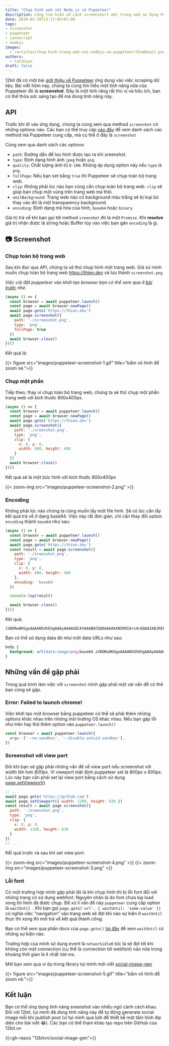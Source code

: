 ```yaml
---
title: "Chụp hình web với Node.js và Puppeteer"
description: Cùng tìm hiểu về cách screenshort một trang web sử dụng Puppeteer
date: 2019-03-20T13:17:02+07:00
tags:
- screenshot
- puppeteer
- javascript
- nodejs
images:
  - /articles/chup-hinh-trang-web-voi-nodejs-va-puppeteer/thumbnail.png
authors:
  - tatthien
draft: false
---
```


12bit đã có một bài [giới thiệu về Puppeteer](/articles/lay-du-lieu-web-voi-nodejs-va-puppeteer/) ứng dụng vào việc scraping dữ liệu. Bài viết hôm nay, chúng ta cùng tìm hiểu một tính năng nữa của Puppeteer đó là **screenshot**. Đây là một tính răng rất thú vị và hữu ích, bạn có thể thỏa sức sáng tạo để mà dùng tính năng này.

## API
Trước khi đi vào ứng dụng, chúng ta cùng xem qua method `screenshot` có những options nào. Các bạn có thể truy cập [vào đây](https://github.com/GoogleChrome/puppeteer/blob/master/docs/api.md#pagescreenshotoptions) để xem danh sách các method mà Puppeteer cung cấp, mà cụ thể ở đây là `screenshot`

Cùng xem qua danh sách các options:

- `path`: Đường dẫn để lưu hình được tạo ra khi sreenshot.
- `type`: Định dạng hình ảnh `jpeg` hoặc `png`
- `quality`: Chất lượng ảnh từ `0-100`. Không áp dụng option này nếu `type` là `png`.
- `fullPage`: Nếu bạn set bằng `true` thì Puppeteer sẽ chụp toàn bộ trang web.
- `clip`: Không phải lúc nào bạn cũng cần chụp toàn bộ trang web. `clip` sẽ giúp bạn chụp một vùng trên trang web mà thôi.
- `omitBackground`: Trang web nào có background màu trắng sẽ bị loại bỏ thay vào đó là một transparency background.
- `encoding`: Định dạng mã hóa của hình, `base64` hoặc `binary`.

Giá trị trả về khi bạn gọi tới method `sreenshot` đó là một `Promise`. Khi **resolve** giá trị nhận được là string hoặc Buffer tùy vào việc bạn gán `encoding` là gì.

## 📷 Screenshot

### Chụp toàn bộ trang web
Sau khi đọc qua API, chúng ta sẽ thử chụp hình một trang web. Giả sử mình muốn chụp toàn bộ trang web https://thien.dev và lưu thành `screenshot.png`

*Việc cài đặt puppeteer vào khởi tạo browser bạn có thể xem qua ở [bài trước](/articles/lay-du-lieu-web-voi-nodejs-va-puppeteer/#lấy-dữ-liệu) nhé.*

```js
(async () => {
  const browser = await puppeteer.launch()
  const page = await browser.newPage()
  await page.goto('https://thien.dev')
  await page.screenshot({
    path: './screenshot.png',
    type: 'png',
    fullPage: true
  })
  await browser.close()
})()
```

Kết quả là:

{{< figure src="images/puppeteer-screenshot-1.gif" title="bấm vô hình để zoom nè.">}}

### Chụp một phần

Tiếp theo, thay vì chụp toàn bộ trang web, chúng ta sẽ thử chụp một phần trang web với kích thước 800x400px.

```js
(async () => {
  const browser = await puppeteer.launch()
  const page = await browser.newPage()
  await page.goto('https://thien.dev')
  await page.screenshot({
    path: './sreenshot.png',
    type: 'png',
    clip: {
      x: 0, y: 0,
      width: 800, height: 400
    }
  })
  await browser.close()
})()
```

Kết quả sẽ là một bức hình với kích thước 800x400px

{{< zoom-img src="images/puppeteer-screenshot-2.png" >}}

### Encoding

Không phải lúc nào chúng ta cũng muốn lấy một file hình. Sẽ có lúc cần lấy kết quả trả về ở dạng base64. Việc này rất đơn giản, chỉ cần thay đổi option `encoding` thành `base64` như sau:

```js
(async () => {
  const browser = await puppeteer.launch()
  const page = await browser.newPage()
  await page.goto('https://thien.dev')
  const result = await page.screenshot({
    path: './sreenshot.png',
    type: 'png',
    clip: {
      x: 0, y: 0,
      width: 800, height: 400
    },
    encoding: 'base64'
  })

  console.log(result)

  await browser.close()
})()
```

Kêt quả:

```
iVBORw0KGgoAAAANSUhEUgAAAyAAAAGQCAYAAABWJQQ0AAAAAXNSR0IArs4c6QAAIABJREFUeJzs3Xd8VfX9x/H395x7k5CEEMIMYQcQEWUPV90o4AT3qnWPOlt3f21tra12WEe1FXdbxQkqirPgRkWWKCPsvUcSRpJ7zvf3xw03uSSBjJsTgq/n48GDc8/6fs64N...
```

Bạn có thể sử dụng data đó như một data URLs như sau:

```css
body {
  background: url(data:image/png;base64,iVBORw0KGgoAAAANSUhEUgAAAyAAAAGQCAYAAABWJQQ0AAAAAXNSR0IAr...)
}
```

## Những vấn đề gặp phải

Trong quá trình làm việc với `screenshot` mình gặp phải một vài vấn đề có thể bạn cũng sẽ gặp.

### Error: Failed to launch chrome!

Việc khởi tạo một browser bằng puppeteer có thể sẽ phải thêm những options khác nhau trên những môi trường OS khác nhau. Nếu bạn gặp lỗi như trên hay thử thêm option vào `puppeteer.launch()`

```js
const browser = await puppeteer.launch({
  args: ['--no-sandbox', '--disable-setuid-sandbox'],
})
```

### Screenshot với view port

Đôi khi bạn sẽ gặp phải những vấn đề về view port nếu screenshot với width lớn hơn 800px. Vì viewport mặt định puppeteer set là 800px x 600px. Lúc này bạn cần phải set lại view port bằng cách sử dụng [page.setViewport()](https://github.com/GoogleChrome/puppeteer/blob/v1.13.0/docs/api.md#pagesetviewportviewport)

```js
// ...
await page.goto('https://github.com')
await page.setViewport({ width: 1200, height: 630 })
const result = await page.screenshot({
  path: './sreenshot.png',
  type: 'png',
  clip: {
    x: 0, y: 0,
    width: 1200, height: 630
  }
})
// ...
```

Kết quả trước và sau khi set view port:

{{< zoom-img src="images/puppeteer-screenshot-4.png" >}}
{{< zoom-img src="images/puppeteer-screenshot-3.png" >}}

### Lỗi font

Có một trường hợp mình gặp phải đó là khi chụp hình thì bị lỗi font đối với những trang có sử dụng webfont. Nguyên nhân là do font chưa kịp load xong thì hình đã được chụp. Để xử lí vấn đề này `puppeteer` cung cấp option là `waitUntil `. Khi bạn gọi `page.goto('url', { waitUntil: 'some-value' })` có nghĩa việc "navigation" vào trang web sẽ đợi khi nào sự kiện ở `waitUntil` thực thi xong thì mới trả về kết quả thành công.

Bạn có thể xem qua phần docs của `page.goto()` [tại đây](https://pptr.dev/#?product=Puppeteer&version=v1.13.0&show=api-pagegotourl-options) để xem `waitUntil` có những sự kiện nào.

Trường hợp của mình sử dụng event là `networkidle0` tức là sẽ đợi tới khi không còn một connection (cụ thể là connection tới webfont) nào nữa trong khoảng thời gian là ít nhất `500` ms.

Mời bạn xem qua ví dụ trong library tụi mình mới viết [social-image-gen](https://github.com/12bitvn/social-image-gen)

{{< figure src="images/puppeteer-screenshot-5.gif" title="bấm vô hình để zoom nè.">}}

## Kết luận

Bạn có thể ứng dụng tính năng sreenshot vào nhiều ngữ cảnh cách khau. Đối với 12bit, tụi mình đã dùng tính năng này để tự động generate social image mỗi khi publish post (vì tụi mình quá lười để thiết kế một tấm hình đại diện cho bài viết :joy:). Các bạn có thể tham khảo tạo repo trên GitHub của 12bit.vn

{{<gh-repos "12bitvn/social-image-gen">}}
